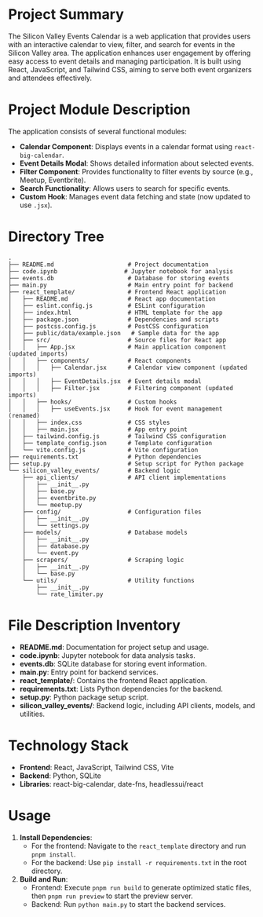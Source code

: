 # Project Summary
The Silicon Valley Events Calendar is a web application that provides users with an interactive calendar to view, filter, and search for events in the Silicon Valley area. The application enhances user engagement by offering easy access to event details and managing participation. It is built using React, JavaScript, and Tailwind CSS, aiming to serve both event organizers and attendees effectively.

# Project Module Description
The application consists of several functional modules:
- **Calendar Component**: Displays events in a calendar format using `react-big-calendar`.
- **Event Details Modal**: Shows detailed information about selected events.
- **Filter Component**: Provides functionality to filter events by source (e.g., Meetup, Eventbrite).
- **Search Functionality**: Allows users to search for specific events.
- **Custom Hook**: Manages event data fetching and state (now updated to use `.jsx`).

# Directory Tree
```
.
├── README.md                     # Project documentation
├── code.ipynb                   # Jupyter notebook for analysis
├── events.db                     # Database for storing events
├── main.py                       # Main entry point for backend
├── react_template/               # Frontend React application
│   ├── README.md                 # React app documentation
│   ├── eslint.config.js          # ESLint configuration
│   ├── index.html                # HTML template for the app
│   ├── package.json              # Dependencies and scripts
│   ├── postcss.config.js         # PostCSS configuration
│   ├── public/data/example.json   # Sample data for the app
│   ├── src/                      # Source files for React app
│   │   ├── App.jsx               # Main application component (updated imports)
│   │   ├── components/           # React components
│   │   │   ├── Calendar.jsx      # Calendar view component (updated imports)
│   │   │   ├── EventDetails.jsx  # Event details modal
│   │   │   ├── Filter.jsx        # Filtering component (updated imports)
│   │   ├── hooks/                # Custom hooks
│   │   │   ├── useEvents.jsx     # Hook for event management (renamed)
│   │   ├── index.css             # CSS styles
│   │   ├── main.jsx              # App entry point
│   ├── tailwind.config.js        # Tailwind CSS configuration
│   ├── template_config.json      # Template configuration
│   └── vite.config.js            # Vite configuration
├── requirements.txt              # Python dependencies
├── setup.py                      # Setup script for Python package
└── silicon_valley_events/        # Backend logic
    ├── api_clients/              # API client implementations
    │   ├── __init__.py
    │   ├── base.py
    │   ├── eventbrite.py
    │   └── meetup.py
    ├── config/                   # Configuration files
    │   ├── __init__.py
    │   └── settings.py
    ├── models/                   # Database models
    │   ├── __init__.py
    │   ├── database.py
    │   └── event.py
    ├── scrapers/                 # Scraping logic
    │   ├── __init__.py
    │   └── base.py
    └── utils/                    # Utility functions
        ├── __init__.py
        └── rate_limiter.py
```

# File Description Inventory
- **README.md**: Documentation for project setup and usage.
- **code.ipynb**: Jupyter notebook for data analysis tasks.
- **events.db**: SQLite database for storing event information.
- **main.py**: Entry point for backend services.
- **react_template/**: Contains the frontend React application.
- **requirements.txt**: Lists Python dependencies for the backend.
- **setup.py**: Python package setup script.
- **silicon_valley_events/**: Backend logic, including API clients, models, and utilities.

# Technology Stack
- **Frontend**: React, JavaScript, Tailwind CSS, Vite
- **Backend**: Python, SQLite
- **Libraries**: react-big-calendar, date-fns, headlessui/react

# Usage
1. **Install Dependencies**: 
   - For the frontend: Navigate to the `react_template` directory and run `pnpm install`.
   - For the backend: Use `pip install -r requirements.txt` in the root directory.
2. **Build and Run**:
   - Frontend: Execute `pnpm run build` to generate optimized static files, then `pnpm run preview` to start the preview server.
   - Backend: Run `python main.py` to start the backend services.
